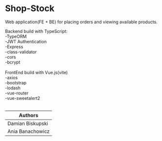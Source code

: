 # Shop-Stock
Web application(FE + BE) for placing orders and viewing available products.<br />

Backend build with TypeScript:<br />
-TypeORM<br />
-JWT Authentication<br />
-Express<br />
-class-validator<br />
-cors<br />
-bcrypt<br />
<br />
FrontEnd build with Vue.js(vite)<br />
-axios<br />
-bootstrap<br />
-lodash<br />
-vue-router<br />
-vue-sweetalert2<br />
<br />

|    Authors              |
| ----------------------- |
| Damian Biskupski        |
| Ania Banachowicz        |
